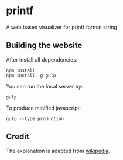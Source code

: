 # printf
A web based visualizer for printf format string

Building the website
---
After install all dependencies:
~~~
npm install
npm install -g gulp
~~~

You can run the local server by:
~~~
gulp
~~~

To produce minified javascript:
~~~
gulp --type production
~~~

Credit
---
The explanation is adapted from [wikipedia](http://en.wikipedia.org/wiki/Printf_format_string).
